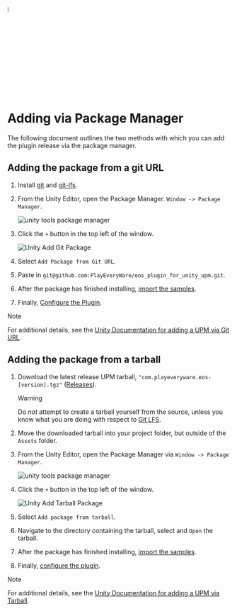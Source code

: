 <a href="/com.playeveryware.eos/README.md"><img src="/com.playeveryware.eos/Documentation~/images/PlayEveryWareLogo.gif" alt="Readme" width="5%"/></a>

# Adding via Package Manager

The following document outlines the two methods with which you can add the plugin release via the package manager.

## Adding the package from a git URL

1. Install [git](https://docs.unity3d.com/2021.3/Documentation/Manual/upm-git.html#req) and [git-lfs](https://docs.unity3d.com/2021.3/Documentation/Manual/upm-git.html#req).
2.  From the Unity Editor, open the Package Manager. `Window -> Package Manager`.

    ![unity tools package manager](/com.playeveryware.eos/Documentation~/images/unity_tools_package_manager.gif)

3. Click the `+` button in the top left of the window.

    ![Unity Add Git Package](/com.playeveryware.eos/Documentation~/images/unity_package_git.gif)

4. Select `Add Package from Git URL`.
6. Paste in `git@github.com:PlayEveryWare/eos_plugin_for_unity_upm.git`.
7. After the package has finished installing, [import the samples](/com.playeveryware.eos/Documentation~/samples.md).
8. Finally, [Configure the Plugin](/com.playeveryware.eos/Documentation~/configure_plugin.md).

> [!NOTE]
> For additional details, see the [Unity Documentation for adding a UPM via Git URL](https://docs.unity3d.com/2021.3/Documentation/Manual/upm-ui-giturl.html).

## Adding the package from a tarball

1. Download the latest release UPM tarball, `"com.playeveryware.eos-[version].tgz"` ([Releases](https://github.com/PlayEveryWare/eos_plugin_for_unity/releases)).

    > [!WARNING]
    > Do *not* attempt to create a tarball yourself from the source, unless you know what you are doing with respect to [Git LFS](https://docs.github.com/en/repositories/working-with-files/managing-large-files/configuring-git-large-file-storage).

2. Move the downloaded tarball into your project folder, but outside of the `Assets` folder.

3. From the Unity Editor, open the Package Manager via `Window -> Package Manager`.

      ![unity tools package manager](/com.playeveryware.eos/Documentation~/images/unity_tools_package_manager.gif)

4. Click the `+` button in the top left of the window.

    ![Unity Add Tarball Package](/com.playeveryware.eos/Documentation~/images/unity_package_tarball.gif)

5. Select `Add package from tarball`.
6. Navigate to the directory containing the tarball, select and `Open` the tarball.
7. After the package has finished installing, [import the samples](/com.playeveryware.eos/Documentation~/samples.md).
8. Finally, <a href="#configuring-the-plugin">configure the plugin</a>.

> [!NOTE]
> For additional details, see the [Unity Documentation for adding a UPM via Tarball](https://docs.unity3d.com/2021.3/Documentation/Manual/upm-ui-tarball.html).


